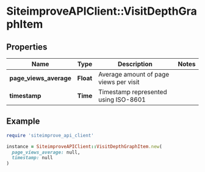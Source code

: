 # SiteimproveAPIClient::VisitDepthGraphItem

## Properties

| Name | Type | Description | Notes |
| ---- | ---- | ----------- | ----- |
| **page_views_average** | **Float** | Average amount of page views per visit |  |
| **timestamp** | **Time** | Timestamp represented using ISO-8601 |  |

## Example

```ruby
require 'siteimprove_api_client'

instance = SiteimproveAPIClient::VisitDepthGraphItem.new(
  page_views_average: null,
  timestamp: null
)
```

